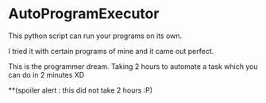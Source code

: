 # AutoProgramExecutor
This python script can run your programs on its own.

I tried it with certain programs of mine and it came out perfect.

This is the programmer dream. Taking 2 hours to automate a task which you can do in 2 minutes XD

**(spoiler alert : this did not take 2 hours :P)
